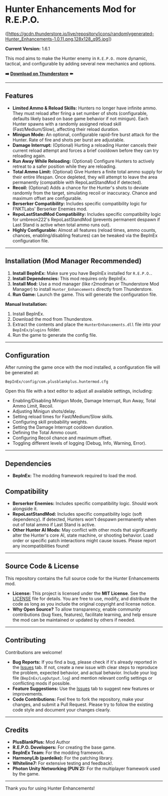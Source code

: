# Hunter Enhancements Mod for R.E.P.O.

([https://gcdn.thunderstore.io/live/repository/icons/randomlygenerated-Hunter_Enhancements-1.0.11.png.128x128_q95.jpg])

**Current Version:** 1.6.1

This mod aims to make the Hunter enemy in `R.E.P.O.` more dynamic, tactical, and configurable by adding several new mechanics and options.

**➡️ [Download on Thunderstore](https://thunderstore.io/c/repo/p/randomlygenerated/Hunter_Enhancements/) ⬅️**

---

## Features

*   **Limited Ammo & Reload Skills:** Hunters no longer have infinite ammo. They must reload after firing a set number of shots (configurable, defaults likely based on base game behavior if not minigun). Each Hunter spawns with a randomly assigned reload skill (Fast/Medium/Slow), affecting their reload duration.
*   **Minigun Mode:** An optional, configurable rapid-fire burst attack for the Hunter. Rate of fire and shots per burst are adjustable.
*   **Damage Interrupt:** (Optional) Hurting a reloading Hunter cancels their current reload attempt and forces a brief cooldown before they can try reloading again.
*   **Run Away While Reloading:** (Optional) Configure Hunters to actively retreat to a safer position while they are reloading.
*   **Total Ammo Limit:** (Optional) Give Hunters a finite total ammo supply for their entire lifespan. Once depleted, they will attempt to leave the area permanently (compatible with RepoLastStandMod if detected).
*   **Recoil:** (Optional) Adds a chance for the Hunter's shots to deviate randomly from the target, simulating recoil or inaccuracy. Chance and maximum offset are configurable.
*   **Berserker Compatibility:** Includes specific compatibility logic for FNKTLabs' Berserker Enemies mod.
*   **RepoLastStandMod Compatibility:** Includes specific compatibility logic for umbreon222's RepoLastStandMod (prevents permanent despawn if Last Stand is active when total ammo runs out).
*   **Highly Configurable:** Almost all features (reload times, ammo counts, chances, enabling/disabling features) can be tweaked via the BepInEx configuration file.

---

## Installation (Mod Manager Recommended)

1.  **Install BepInEx:** Make sure you have BepInEx installed for `R.E.P.O.`.
2.  **Install Dependencies:** This mod requires only BepInEx.
3.  **Install Mod:** Use a mod manager (like r2modman or Thunderstore Mod Manager) to install `Hunter_Enhancements` directly from Thunderstore.
4.  **Run Game:** Launch the game. This will generate the configuration file.

**Manual Installation:**

1.  Install BepInEx.
2.  Download the mod from Thunderstore.
3.  Extract the contents and place the `HunterEnhancements.dll` file into your `BepInEx/plugins` folder.
4.  Run the game to generate the config file.

---

## Configuration

After running the game once with the mod installed, a configuration file will be generated at:

`BepInEx/config/com.plusblankplus.huntermod.cfg`

Open this file with a text editor to adjust all available settings, including:

*   Enabling/Disabling Minigun Mode, Damage Interrupt, Run Away, Total Ammo Limit, Recoil.
*   Adjusting Minigun shots/delay.
*   Setting reload times for Fast/Medium/Slow skills.
*   Configuring skill probability weights.
*   Setting the Damage Interrupt cooldown duration.
*   Defining the Total Ammo count.
*   Configuring Recoil chance and maximum offset.
*   Toggling different levels of logging (Debug, Info, Warning, Error).

---

## Dependencies

*   **BepInEx:** The modding framework required to load the mod.

## Compatibility

*   **Berserker Enemies:** Includes specific compatibility logic. Should work alongside it.
*   **RepoLastStandMod:** Includes specific compatibility logic (soft dependency). If detected, Hunters won't despawn permanently when out of total ammo if Last Stand is active.
*   **Other Hunter AI Mods:** May conflict with other mods that significantly alter the Hunter's core AI, state machine, or shooting behavior. Load order or specific patch interactions might cause issues. Please report any incompatibilities found!

---

## Source Code & License

This repository contains the full source code for the Hunter Enhancements mod.

*   **License:** This project is licensed under the **MIT License**. See the [LICENSE](LICENSE) file for details. You are free to use, modify, and distribute the code as long as you include the original copyright and license notice.
*   **Why Open Source?** To allow transparency, enable community contributions (bug fixes, features), facilitate learning, and help ensure the mod can be maintained or updated by others if needed.

---

## Contributing

Contributions are welcome!

*   **Bug Reports:** If you find a bug, please check if it's already reported in the [Issues](https://github.com/PlusBlankPlus/REPO_Hunter_Enhancement/issues) tab. If not, create a new issue with clear steps to reproduce the problem, expected behavior, and actual behavior. Include your log file (`BepInEx/LogOutput.log`) and mention relevant config settings or conflicting mods if possible.
*   **Feature Suggestions:** Use the [Issues](https://github.com/PlusBlankPlus/REPO_Hunter_Enhancement/issues) tab to suggest new features or improvements.
*   **Code Contributions:** Feel free to fork the repository, make your changes, and submit a Pull Request. Please try to follow the existing code style and document your changes clearly.

---

## Credits

*   **PlusBlankPlus:** Mod Author
*   **R.E.P.O. Developers:** For creating the base game.
*   **BepInEx Team:** For the modding framework.
*   **HarmonyLib (pardeike):** For the patching library.
*   **Whiteline7:** For extensive testing and feedback!.
*   **Photon Unity Networking (PUN 2):** For the multiplayer framework used by the game.

---

Thank you for using Hunter Enhancements!
